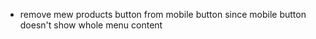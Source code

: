* remove mew products button from mobile button since mobile button doesn't show whole menu content
